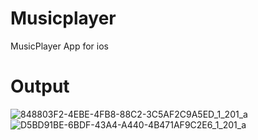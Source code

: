 # Musicplayer
MusicPlayer App for ios

# Output 
![848803F2-4EBE-4FB8-88C2-3C5AF2C9A5ED_1_201_a](https://github.com/user-attachments/assets/94d82766-a8bf-4c9f-b681-d9990623e7cf) ![D5BD91BE-6BDF-43A4-A440-4B471AF9C2E6_1_201_a](https://github.com/user-attachments/assets/7dc922e8-9dd1-4e20-9677-e86efe14e3f6)

